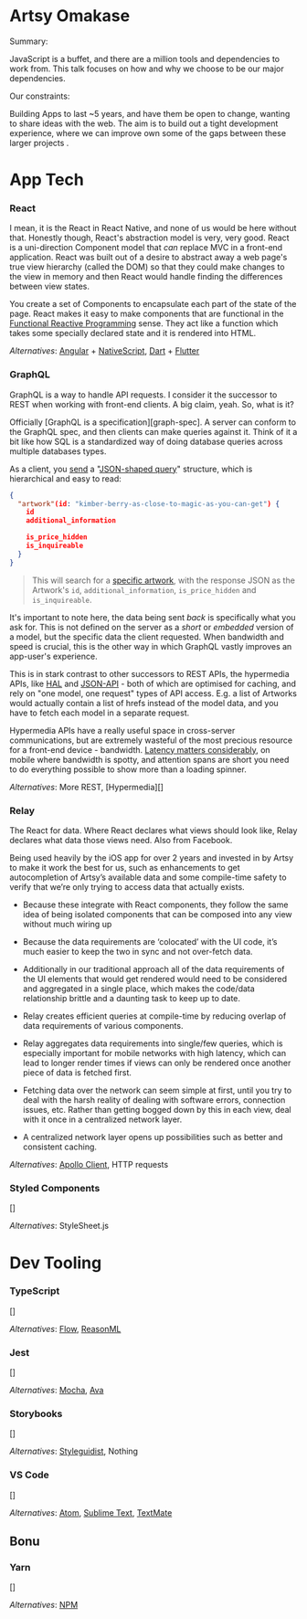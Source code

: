 # Artsy Omakase

Summary:

JavaScript is a buffet, and there are a million tools and dependencies to work from. This talk focuses on how and why we
choose to be our major dependencies.

Our constraints:

Building Apps to last ~5 years, and have them be open to change, wanting to share ideas with the web. The aim is to
build out a tight development experience, where we can improve own some of the gaps between these larger projects .

# App Tech

### React

I mean, it is the React in React Native, and none of us would be here without that. Honestly though, React's abstraction
model is very, very good. React is a uni-direction Component model that _can_ replace MVC in a front-end application.
React was built out of a desire to abstract away a web page's true view hierarchy (called the DOM) so that they could
make changes to the view in memory and then React would handle finding the differences between view states.

You create a set of Components to encapsulate each part of the state of the page. React makes it easy to make components
that are functional in the
[Functional Reactive Programming](https://en.wikipedia.org/wiki/functional_reactive_programming) sense. They act like a
function which takes some specially declared state and it is rendered into HTML.

_Alternatives_: [Angular][] + [NativeScript][], [Dart][] + [Flutter][]

### GraphQL

GraphQL is a way to handle API requests. I consider it the successor to REST when working with front-end clients. A big
claim, yeah. So, what is it?

Officially [GraphQL is a specification][graph-spec]. A server can conform to the GraphQL spec, and then clients can make
queries against it. Think of it a bit like how SQL is a standardized way of doing database queries across multiple
databases types.

As a client, you
[send](https://github.com/artsy/eigen/blob/dac7c80b66b600f9a45aaae6095544fe420f0bbc/Artsy/Networking/ARRouter.m#L1011) a
"[JSON-shaped query](http://graphql.org/docs/getting-started/#queries)" structure, which is hierarchical and easy to
read:

```json
{
  "artwork"(id: "kimber-berry-as-close-to-magic-as-you-can-get") {
    id
    additional_information

    is_price_hidden
    is_inquireable
  }
}
```

> This will search for a
> [specific artwork](https://www.artsy.net/artwork/kimber-berry-as-close-to-magic-as-you-can-get), with the response
> JSON as the Artwork's `id`, `additional_information`, `is_price_hidden` and `is_inquireable`.

It's important to note here, the data being sent _back_ is specifically what you ask for. This is not defined on the
server as a _short_ or _embedded_ version of a model, but the specific data the client requested. When bandwidth and
speed is crucial, this is the other way in which GraphQL vastly improves an app-user's experience.

This is in stark contrast to other successors to REST APIs, the hypermedia APIs, like
[HAL](http://stateless.co/hal_specification.html) and [JSON-API](http://jsonapi.org) - both of which are optimised for
caching, and rely on "one model, one request" types of API access. E.g. a list of Artworks would actually contain a list
of hrefs instead of the model data, and you have to fetch each model in a separate request.

Hypermedia APIs have a really useful space in cross-server communications, but are extremely wasteful of the most
precious resource for a front-end device - bandwidth. [Latency matters considerably](latency), on mobile where bandwidth
is spotty, and attention spans are short you need to do everything possible to show more than a loading spinner.

_Alternatives_: More REST, [Hypermedia][]

### Relay

The React for data. Where React declares what views should look like, Relay declares what data those views need. Also
from Facebook.

Being used heavily by the iOS app for over 2 years and invested in by Artsy to make it work the best for us, such as
enhancements to get autocompletion of Artsy’s available data and some compile-time safety to verify that we’re only
trying to access data that actually exists.

- Because these integrate with React components, they follow the same idea of being isolated components that can be
  composed into any view without much wiring up

- Because the data requirements are ‘colocated’ with the UI code, it’s much easier to keep the two in sync and not
  over-fetch data.

- Additionally in our traditional approach all of the data requirements of the UI elements that would get rendered would
  need to be considered and aggregated in a single place, which makes the code/data relationship brittle and a daunting
  task to keep up to date.

- Relay creates efficient queries at compile-time by reducing overlap of data requirements of various components.

- Relay aggregates data requirements into single/few queries, which is especially important for mobile networks with
  high latency, which can lead to longer render times if views can only be rendered once another piece of data is
  fetched first.

- Fetching data over the network can seem simple at first, until you try to deal with the harsh reality of dealing with
  software errors, connection issues, etc. Rather than getting bogged down by this in each view, deal with it once in a
  centralized network layer.

- A centralized network layer opens up possibilities such as better and consistent caching.

_Alternatives_: [Apollo Client][], HTTP requests

### Styled Components

[]

_Alternatives_: StyleSheet.js

# Dev Tooling

### TypeScript

[]

_Alternatives_: [Flow][], [ReasonML][]

### Jest

[]

_Alternatives_: [Mocha][], [Ava][]

### Storybooks

[]

_Alternatives_: [Styleguidist][], Nothing

### VS Code

[]

_Alternatives_: [Atom][], [Sublime Text][], [TextMate][]

## Bonu

### Yarn

[]

_Alternatives_: [NPM][]

[angular]: https://angularjs.org
[nativescript]: https://www.nativescript.org
[dart]: https://www.dartlang.org/
[flutter]: https://flutter.io
[apollo client]: https://www.apollographql.com
[flow]: https://flow.org
[reasonml]: https://reasonml.github.io
[mocha]: https://mochajs.org
[ava]: https://github.com/avajs/ava
[styleguidist]: https://react-styleguidist.js.org
[atom]: https://atom.io
[sublime text]: https://www.sublimetext.com
[textmate]: https://macromates.com
[npm]: https://www.npmjs.com
[hal]: http://stateless.co/hal_specification.html
